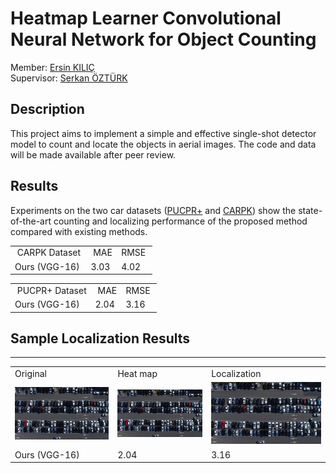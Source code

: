 # Heatmap Learner Convolutional Neural Network for Object Counting
Member: <a href="https://github.com/ekilic/"> Ersin KILIÇ </a> </br>
Supervisor: <a href="https://avesis.erciyes.edu.tr/ozturks/"> Serkan ÖZTÜRK </a> </br>

<h2>Description</h2></hr>

This project aims to implement a simple and effective single-shot detector model to count and locate the objects in aerial images. The code and data will be made available after peer review.

<h2>Results</h2></hr>

Experiments on the two car datasets (<a href="https://lafi.github.io/LPN/">PUCPR+</a> and <a href="https://lafi.github.io/LPN/">CARPK</a>) show the state-of-the-art counting and localizing performance of the proposed method compared with existing methods.

<table>
<tbody>
<tr>
<td>&nbsp;CARPK Dataset</td>
<td>&nbsp;MAE</td>
<td>RMSE&nbsp;</td>
</tr>
<tr>
<td>Ours (VGG-16)&nbsp;</td>
<td>3.03&nbsp;</td>
<td>4.02</td>
</tr>
</tbody>
</table>

<table>
<tbody>
<tr>
<td>&nbsp;PUCPR+ Dataset</td>
<td>&nbsp;MAE</td>
<td>RMSE&nbsp;</td>
</tr>
<tr>
<td>Ours (VGG-16)&nbsp;</td>
<td>2.04&nbsp;</td>
<td>3.16</td>
</tr>
</tbody>
</table>

<h2>Sample Localization Results</h2><hr>

<table>
<tbody>
<tr>
<td>Original</td>
<td>Heat map</td>
<td>Localization</td>
</tr>
<tr>
<td><img src="results/457.png"/></td>
<td><img src="results/457.png"/></td>
<td><img src="results/457.png"/></td>
</tr>
<tr>
<td>Ours (VGG-16)&nbsp;</td>
<td>2.04&nbsp;</td>
<td>3.16</td>
</tr>
</tbody>
</table>
